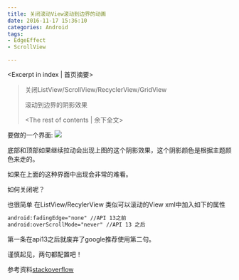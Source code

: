```yaml
---
title: 关闭滚动View滚动到边界的动画
date: 2016-11-17 15:36:10
categories: Android
tags: 
- EdgeEffect
- ScrollView

---
```

<Excerpt in index | 首页摘要> 
>关闭ListView/ScrollView/RecyclerView/GridView
>
>滚动到边界的阴影效果
><!-- more -->
><The rest of contents | 余下全文> 

要做的一个界面:
![](http://gloomyer.com/img/img/EdgeEffect.jpg)



底部和顶部如果继续拉动会出现上图的这个阴影效果，这个阴影颜色是根据主题颜色来走的。

如果在上面的这种界面中出现会非常的难看。

如何关闭呢？

也很简单 在ListView/RecylerView 类似可以滚动的View xml中加入如下的属性

```xml
android:fadingEdge="none" //API 13之前
android:overScrollMode="never" //API 13 之后
```

第一条在api13之后就废弃了google推荐使用第二句。

谨慎起见，两句都配置吧！



参考资料[stackoverflow](http://stackoverflow.com/questions/4130461/is-there-a-way-to-disable-edit-the-fading-that-a-list-view-has-at-its-edges)